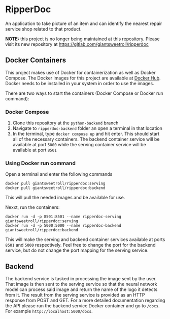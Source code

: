 # RipperDoc
An application to take picture of an item and can identify the nearest repair service shop related to that product.

**NOTE:** this project is no longer being maintained at this repository. Please visit its new repository at https://gitlab.com/giantsweetroll/ripperdoc

## Docker Containers
This project makes use of Docker for containerization as well as Docker Compose. The Docker images for this project are available at [Docker Hub](https://hub.docker.com/r/giantsweetroll/ripperdoc). Docker needs to be installed in your system in order to use the images.

There are two ways to start the containers (Docker Compose or Docker run command):

### Docker Compose
1. Clone this repository at the `python-backend` branch
2. Navigate to `ripperdoc-backend` folder an open a terminal in that location
3. In the terminal, type `docker compose up` and hit enter. This should start all of the necessary containers. The backend container service will be available at port `5000` while the serving container service will be available at port `8501`

### Using Docker run command
Open a terminal and enter the following commands
```
docker pull giantsweetroll/ripperdoc:serving
docker pull giantsweetroll/ripperdoc:backend
```
This will pull the needed images and be available for use. <br>

Nexxt, run the containers:
```
docker run -d -p 8501:8501 --name ripperdoc-serving giantsweetroll/ripperdoc:serving
docker run -d -p 5000:5000 --name ripperdoc-backend giantsweetroll/ripperdoc:backend
```
This will make the serving and backend container services available at ports `8501` and `5000` respectively. Feel free to change the port for the backend service, but do not change the port mapping for the serving service.

## Backend
The backend service is tasked in processing the image sent by the user. That image is then sent to the serving service so that the neural network model can process said image and return the name of the logo it detects from it. The result from the serving service is provided as an HTTP response from POST and GET. For a more detailed documentation regarding the API please run the backend service Docker container and go to `/docs`. For example `http://localhost:5000/docs`.

